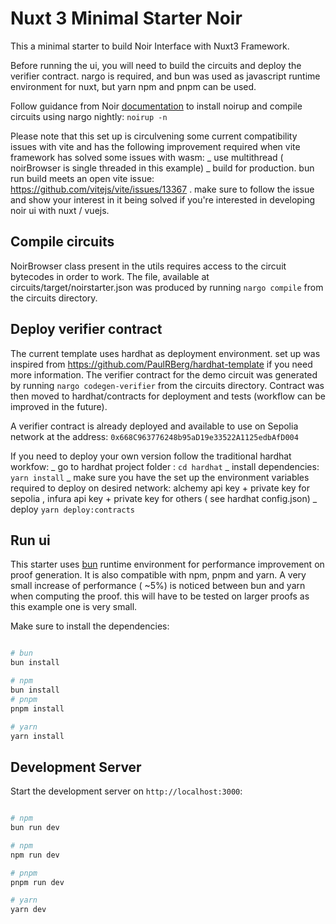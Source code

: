# Nuxt 3 Minimal Starter Noir

This a minimal starter to build Noir Interface with Nuxt3 Framework.

Before running the ui, you will need to build the circuits and deploy the verifier contract. nargo is required, and bun was used as javascript runtime environment for nuxt, but yarn npm and pnpm can be used.

Follow guidance from Noir [documentation](https://noir-lang.org/getting_started/nargo_installation#option-1-noirup) to install noirup and compile circuits using nargo nightly:
`noirup -n`

Please note that this set up is circulvening some current compatibility issues with vite and has the following improvement required when vite framework has solved some issues with wasm:
_ use multithread ( noirBrowser is single threaded in this example)
_ build for production. bun run build meets an open vite issue: https://github.com/vitejs/vite/issues/13367 . make sure to follow the issue and show your interest in it being solved if you're interested in developing noir ui with nuxt / vuejs.

## Compile circuits

NoirBrowser class present in the utils requires access to the circuit bytecodes in order to work. The file, available at circuits/target/noirstarter.json was produced by running `nargo compile` from the circuits directory.

## Deploy verifier contract

The current template uses hardhat as deployment environment. set up was inspired from https://github.com/PaulRBerg/hardhat-template if you need more information. The verifier contract for the demo circuit was generated by running `nargo codegen-verifier` from the circuits directory. Contract was then moved to hardhat/contracts for deployment and tests (workflow can be improved in the future).

A verifier contract is already deployed and available to use on Sepolia network at the address: `0x668C963776248b95aD19e33522A1125edbAfD004`

If you need to deploy your own version follow the traditional hardhat workfow:
_ go to hardhat project folder : `cd hardhat`
_ install dependencies: `yarn install`
_ make sure you have the set up the environment variables required to deploy on desired network: alchemy api key + private key for sepolia , infura api key + private key for others ( see hardhat config.json)
_ deploy `yarn deploy:contracts`

## Run ui

This starter uses [bun](https://bun.sh/) runtime environment for performance improvement on proof generation. It is also compatible with npm, pnpm and yarn.
A very small increase of performance ( ~5%) is noticed between bun and yarn when computing the proof. this will have to be tested on larger proofs as this example one is very small.

Make sure to install the dependencies:

```bash

# bun
bun install

# npm
bun install
# pnpm
pnpm install

# yarn
yarn install
```

## Development Server

Start the development server on `http://localhost:3000`:

```bash

# npm
bun run dev

# npm
npm run dev

# pnpm
pnpm run dev

# yarn
yarn dev
```
